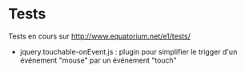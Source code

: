 Tests
========


Tests en cours sur http://www.equatorium.net/e1/tests/

* jquery.touchable-onEvent.js : plugin pour simplifier le trigger d'un événement "mouse" par un événement "touch"



